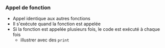 ### Appel de fonction

* Appel identique aux autres fonctions
* Il s'exécute quand la fonction est appelée
* Si la fonction est appelée plusieurs fois, le code est exécuté à chaque fois
    * illustrer avec des `print`
